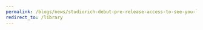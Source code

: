 ```yaml
---
permalink: /blogs/news/studiorich-debut-pre-release-access-to-see-you-later-oscillator
redirect_to: /library
---
```

